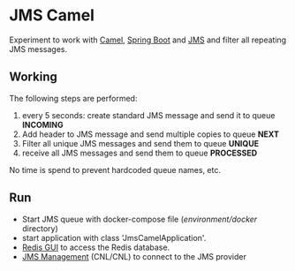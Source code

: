 # JMS Camel
Experiment to work with [Camel](https://camel.apache.org/), 
[Spring Boot](https://spring.io/projects/spring-boot) and [JMS](https://activemq.apache.org/components/artemis/) and filter all repeating JMS messages.

## Working

The following steps are performed:

1. every 5 seconds: create standard JMS message and send it to queue **INCOMING**
2. Add header to JMS message and send multiple copies to queue **NEXT**
3. Filter all unique JMS messages and send them to queue **UNIQUE**
4. receive all JMS messages and send them to queue **PROCESSED**

No time is spend to prevent hardcoded queue names, etc.

## Run
- Start JMS queue with docker-compose file (*environment/docker* directory)
- start application with class 'JmsCamelApplication'.
- [Redis GUI](http://localhost:5540/) to access the Redis database.
- [JMS Management](http://localhost:8161/) (CNL/CNL) to connect to the JMS provider